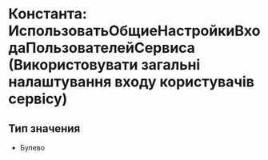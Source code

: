 ﻿# Константа: ИспользоватьОбщиеНастройкиВходаПользователейСервиса (Використовувати загальні налаштування входу користувачів сервісу)

## Тип значения

- Булево

